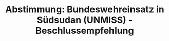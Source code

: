 ---
abstimmung:
  abstimmung: 1
  bundestagssitzung: 214
  datum: 3. März 2021
  legislaturperiode: 19
categories:
- Todo
data:
- title: Abstimmungsergebnis 20210303_1-data.pdf
  url: /res/2021-btw/abstimmungsergebnisse/20210303_1-data.pdf
- title: Abstimmungsergebnis 20210303_1_xls-data.xlsx
  url: /res/2021-btw/abstimmungsergebnisse/20210303_1_xls-data.xlsx
- title: Abstimmungsergebnis 20210303_1_xls-data.csv
  url: /res/2021-btw/abstimmungsergebnisse/csv/20210303_1_xls-data.csv
documents:
- local: /res/2021-btw/drucksachen/26557.pdf
  title: Drucksache 19/26557
  url: https://dip21.bundestag.de/dip21/btd/19/265/1926557.pdf
- local: /res/2021-btw/drucksachen/27015.pdf
  title: Drucksache 19/27015
  url: https://dip21.bundestag.de/dip21/btd/19/270/1927015.pdf
ergebnis:
  AfD:
    enthaltung: 1
    gesamt: 88
    ja: 67
    nein: 9
    nichtabgegeben: 11
    ungueltig: 0
  Bündnis 90/Die Grünen:
    enthaltung: 0
    gesamt: 67
    ja: 63
    nein: 1
    nichtabgegeben: 3
    ungueltig: 0
  Die Linke:
    enthaltung: 0
    gesamt: 69
    ja: 0
    nein: 56
    nichtabgegeben: 13
    ungueltig: 0
  FDP:
    enthaltung: 0
    gesamt: 80
    ja: 75
    nein: 0
    nichtabgegeben: 5
    ungueltig: 0
  cdu/csu:
    enthaltung: 0
    gesamt: 246
    ja: 226
    nein: 0
    nichtabgegeben: 20
    ungueltig: 0
  file: 20210303_1_xls-data.xlsx
  fraktionslos:
    enthaltung: 1
    gesamt: 7
    ja: 2
    nein: 1
    nichtabgegeben: 3
    ungueltig: 0
  spd:
    enthaltung: 0
    gesamt: 152
    ja: 138
    nein: 0
    nichtabgegeben: 14
    ungueltig: 0
layout: abstimmung
links:
- title: Link zu bundestag.de
  url: https://www.bundestag.de/parlament/plenum/abstimmung/abstimmung?id=714
preview: 'Deutscher Bundestag


  214. Sitzung des Deutschen Bundestages

  am Mittwoch, 3. März 2021


  Endgültiges Ergebnis der Namentlichen Abstimmung Nr. 1


  Beschlussempfehlung des Auswärtigen Ausschusses (3. Ausschuss)

  zu dem Antrag der Bundesregierung

  Fortsetzung der Beteiligung bewaffneter deutscher Streitkräfte an der Mission der

  Vereinten Nationen in der Republik Südsudan (UNMISS)

  Drs. 19/26557 und 19/27015'
tags:
- Todo
title: 'Abstimmung: Bundeswehreinsatz in Südsudan (UNMISS) - Beschlussempfehlung'
---